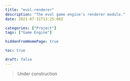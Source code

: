 ```yaml
---
title: "evol-renderer"
description: "The evol game engine's renderer module."
date: 2021-07-31T13:25:00Z

categories: ["Project"]
tags: ["Game Engine"]

hiddenFromHomePage: true

toc: true

draft: false
---
```


> Under construction
